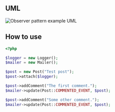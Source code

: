 ## UML

![Observer pattern example UML](https://raw.githubusercontent.com/bilyiv/design-patterns-php-examples/master/ObserverPattern/PostCommentsExample/observer-pattern-example-uml.png)

## How to use
```php
<?php

$logger = new Logger();
$mailer = new Mailer();

$post = new Post("Test post");
$post->attach($logger);

$post->addComment("The first comment.");
$mailer->update(Post::COMMENTED_EVENT, $post);

$post->addComment("Some other comment.");
$mailer->update(Post::COMMENTED_EVENT, $post);
```
